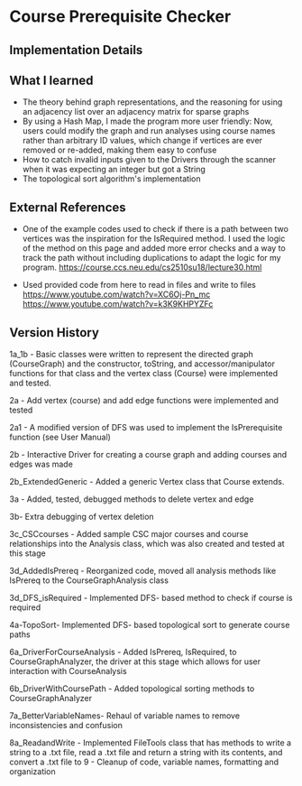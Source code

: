 # Course Prerequisite Checker 

## Implementation Details

## What I learned 
- The theory behind graph representations, and the reasoning for using an adjacency list over an adjacency matrix for sparse graphs 
- By using a Hash Map, I made the program more user friendly: Now, users could modify the graph and run analyses using course names rather than arbitrary ID values, which change if vertices are ever removed or re-added, making them easy to confuse
- How to catch invalid inputs given to the Drivers through the scanner when it was expecting an integer but got a String
- The topological sort algorithm's implementation

## External References 
- One of the example codes used to check if there is a path between two vertices was the inspiration for the IsRequired method. I used the logic of the method on this page and added more error checks and a way to track the path without including duplications to adapt the logic for my program. https://course.ccs.neu.edu/cs2510su18/lecture30.html
* Used provided code from here to read in files and write to files https://www.youtube.com/watch?v=XC6Oj-Pn_mc
https://www.youtube.com/watch?v=k3K9KHPYZFc



## Version History 
1a_1b - Basic classes were written to represent the directed graph (CourseGraph) and the constructor, toString, and accessor/manipulator functions for that class and the vertex class (Course) were implemented and tested. 


2a - Add vertex (course) and add edge functions were implemented and tested 


2a1 - A modified version of DFS was used to implement the IsPrerequisite function (see User Manual)


2b - Interactive Driver for creating a course graph and adding courses and edges was made 


2b_ExtendedGeneric - Added a generic Vertex class that Course extends. 


3a - Added, tested, debugged methods to delete vertex and edge


3b- Extra debugging of vertex deletion 


3c_CSCcourses - Added sample CSC major courses and course relationships into the Analysis class, which was also created and tested at this stage 


3d_AddedIsPrereq - Reorganized code, moved all analysis methods like IsPrereq to the CourseGraphAnalysis class 


3d_DFS_isRequired - Implemented DFS- based method to check if course is required 


4a-TopoSort- Implemented DFS- based topological sort to generate course paths 


6a_DriverForCourseAnalysis - Added IsPrereq, IsRequired, to CourseGraphAnalyzer, the driver at this stage which allows for user interaction with CourseAnalysis 


6b_DriverWithCoursePath - Added topological sorting methods to CourseGraphAnalyzer 


7a_BetterVariableNames- Rehaul of variable names to remove inconsistencies and confusion 


8a_ReadandWrite - Implemented FileTools class that has methods to write a string to a .txt file, read a .txt file and return a string with its contents, and convert a .txt file to 
9 - Cleanup of code, variable names, formatting and organization

